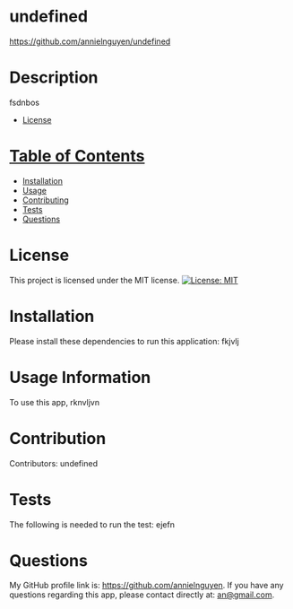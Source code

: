 
  
  # undefined
  https://github.com/annielnguyen/undefined
  # Description
  fsdnbos
  * [License](#License)
  # [Table of Contents](#TableContents)
  * [Installation](#Installation)
  * [Usage](#Usage)
  * [Contributing](#Contributing)
  * [Tests](#Tests)
  * [Questions](#Questions)
  
  # License
  This project is licensed under the MIT license. 
  [![License: MIT](https://img.shields.io/badge/License-MIT-yellow.svg)](https://opensource.org/licenses/MIT)
  
  # Installation
  Please install these dependencies to run this application: fkjvlj
  
  # Usage Information
  To use this app, rknvljvn

  # Contribution
  ​Contributors: undefined

  # Tests
  The following is needed to run the test: ejefn

  # Questions
  My GitHub profile link is: https://github.com/annielnguyen.
  If you have any questions regarding this app, please contact directly at: an@gmail.com.
  